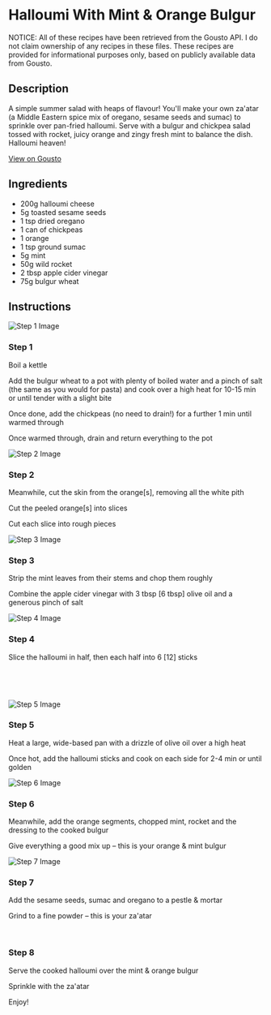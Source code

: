 # Halloumi With Mint & Orange Bulgur

NOTICE: All of these recipes have been retrieved from the Gousto API. I do not claim ownership of any recipes in these files. These recipes are provided for informational purposes only, based on publicly available data from Gousto.

## Description

A simple summer salad with heaps of flavour! You'll make your own za'atar (a Middle Eastern spice mix of oregano, sesame seeds and sumac) to sprinkle over pan-fried halloumi. Serve with a bulgur and chickpea salad tossed with rocket, juicy orange and zingy fresh mint to balance the dish. Halloumi heaven! 

[View on Gousto](https://www.gousto.co.uk/recipes/cookbook/halloumi-with-mint-orange-bulgur)

## Ingredients

- 200g halloumi cheese
- 5g toasted sesame seeds
- 1 tsp dried oregano
- 1 can of chickpeas
- 1 orange
- 1 tsp ground sumac
- 5g mint
- 50g wild rocket
- 2 tbsp apple cider vinegar
- 75g bulgur wheat 

## Instructions

![Step 1 Image](https://production-media.gousto.co.uk/cms/recipe-step-image/1661.-step-1-x200.jpg)

### Step 1

Boil a kettle


Add the bulgur wheat to a pot with plenty of boiled water and a pinch of salt (the same as you would for pasta) and cook over a high heat for 10-15 min or until tender with a slight bite


Once done, add the chickpeas (no need to drain!) for a further 1 min until warmed through


Once warmed through, drain and return everything to the pot

![Step 2 Image](https://production-media.gousto.co.uk/cms/recipe-step-image/1661.-step-2-x200.jpg)

### Step 2

Meanwhile, cut the skin from the orange<span class="text-danger">[s]</span>, removing all the white pith


Cut the peeled orange<span class="text-danger">[s]</span> into slices


Cut each slice into rough pieces&nbsp;

![Step 3 Image](https://production-media.gousto.co.uk/cms/recipe-step-image/1661.-step-3-x200.jpg)

### Step 3

Strip the mint leaves from their stems and chop them roughly


Combine the&nbsp;apple cider&nbsp;vinegar&nbsp;with 3 tbsp <span class="text-danger">[6 tbsp]</span> olive oil and a generous pinch of salt

![Step 4 Image](https://production-media.gousto.co.uk/cms/recipe-step-image/1661.-step-4-x200.jpg)

### Step 4

Slice the halloumi in half, then each half into 6 <span class="text-danger">[12]</span> sticks


&nbsp;


&nbsp;

![Step 5 Image](https://production-media.gousto.co.uk/cms/recipe-step-image/1661.-step-5-x200.jpg)

### Step 5

Heat a large, wide-based pan with a drizzle of olive oil over a high heat


Once hot, add the halloumi sticks and cook on each side for 2-4 min or until golden

![Step 6 Image](https://production-media.gousto.co.uk/cms/recipe-step-image/1661.-step-6-x200.jpg)

### Step 6

Meanwhile, add the orange segments, chopped mint, rocket and the dressing to the cooked bulgur


Give everything a good mix up &ndash; this is your orange &amp; mint bulgur

![Step 7 Image](https://production-media.gousto.co.uk/cms/recipe-step-image/1661.-step-7-x200.jpg)

### Step 7

Add the sesame seeds, sumac&nbsp;and&nbsp;oregano&nbsp;to a pestle &amp; mortar&nbsp;


Grind to a fine powder &ndash; this is your za'atar


&nbsp;

### Step 8

Serve the cooked halloumi over the mint &amp; orange bulgur


Sprinkle with the za'atar


Enjoy!

